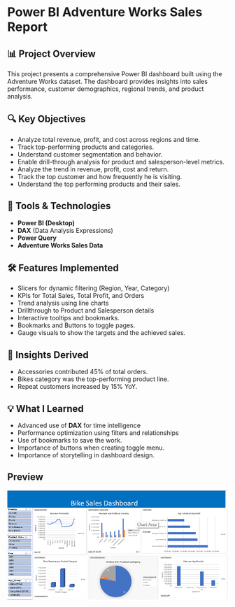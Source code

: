 # Power BI Adventure Works Sales Report

## 📊 Project Overview

This project presents a comprehensive Power BI dashboard built using the Adventure Works dataset. The dashboard provides insights into sales performance, customer demographics, regional trends, and product analysis.

## 🔍 Key Objectives

- Analyze total revenue, profit, and cost across regions and time.
- Track top-performing products and categories.
- Understand customer segmentation and behavior.
- Enable drill-through analysis for product and salesperson-level metrics.
- Analyze the trend in revenue, profit, cost and return.
- Track the top customer and how frequently he is visiting.
- Understand the top performing products and their sales.

## 🧰 Tools & Technologies

- **Power BI (Desktop)**
- **DAX** (Data Analysis Expressions)
- **Power Query**
- **Adventure Works Sales Data**

## 🛠️ Features Implemented

- Slicers for dynamic filtering (Region, Year, Category)
- KPIs for Total Sales, Total Profit, and Orders
- Trend analysis using line charts
- Drillthrough to Product and Salesperson details
- Interactive tooltips and bookmarks.
- Bookmarks and Buttons to toggle pages.
- Gauge visuals to show the targets and the achieved sales.

## 📌 Insights Derived

- Accessories contributed 45% of total orders.
- Bikes category was the top-performing product line.
- Repeat customers increased by 15% YoY.

## 💡 What I Learned

- Advanced use of **DAX** for time intelligence
- Performance optimization using filters and relationships
- Use of bookmarks to save the work.
- Importance of buttons when creating toggle menu.
- Importance of storytelling in dashboard design.
  
## Preview
![Dashboard Preview](https://github.com/Pramods389/Sales_Dashboard/blob/main/Sales_Dashboard.png)


